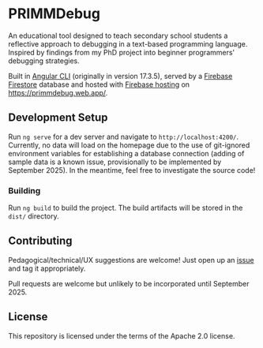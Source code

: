 # PRIMMDebug

An educational tool designed to teach secondary school students a reflective approach to debugging in a text-based programming language. Inspired by findings from my PhD project into beginner programmers' debugging strategies.

Built in [Angular CLI](https://github.com/angular/angular-cli) (originally in version 17.3.5), served by a [Firebase Firestore](https://firebase.google.com/docs/firestore) database and hosted with [Firebase hosting](https://firebase.google.com/docs/hosting) on https://primmdebug.web.app/.

## Development Setup

Run `ng serve` for a dev server and navigate to `http://localhost:4200/`. Currently, no data will load on the homepage due to the use of git-ignored environment variables for establishing a database connection (adding of sample data is a known issue, provisionally to be implemented by September 2025). In the meantime, feel free to investigate the source code!

### Building

Run `ng build` to build the project. The build artifacts will be stored in the `dist/` directory.

## Contributing

Pedagogical/technical/UX suggestions are welcome! Just open up an [issue](https://github.com/LaurieGale10/primmdebug/issues) and tag it appropriately.

Pull requests are welcome but unlikely to be incorporated until September 2025.

## License

This repository is licensed under the terms of the Apache 2.0 license.